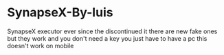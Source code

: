 # SynapseX-By-luis
SynapseX executor ever since the discontinued it there are new fake ones but they work and you don't need a key you just have to have a pc this doesn't work on mobile
